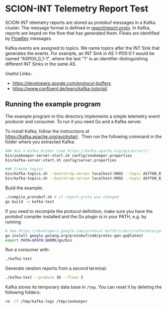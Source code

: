 SCION-INT Telemetry Report Test
===============================

SCION-INT telemetry reports are stored as protobuf messages in a Kafka cluster. The message format
is defined in [report/report.proto](report/report.proto). In Kafka, reports are keyed on the flow
that has generated them. Flows are identified by [FlowKey](report/report.proto) messages.

Kafka events are assigned to topics. We name topics after the INT Sink that generates the events.
For example, an INT Sink in AS 1-ff00:0:1 would be named "ASff00_0_1-1", where the last "1" is an
identifier distinguishing different INT Sinks in the same AS.

Useful Links:
- https://developers.google.com/protocol-buffers
- https://www.confluent.de/learn/kafka-tutorial/


Running the example program
---------------------------
The example program in this directory implements a simple telemetry event producer and consumer.
To run it you need Go and a Kafka server.

To install Kafka, follow the instructions at https://kafka.apache.org/quickstart .
Then run the following command in the folder where you extracted Kafka:
```bash
### Run a Kafka broker (see https://kafka.apache.org/quickstart):
bin/zookeeper-server-start.sh config/zookeeper.properties
bin/kafka-server-start.sh config/server.properties

### Create topics
bin/kafka-topics.sh --bootstrap-server localhost:9092 --topic ASff00_0_1-1 --create
bin/kafka-topics.sh --bootstrap-server localhost:9092 --topic ASff00_0_4-1 --create
```

Build the example:
```bash
./compile_protobuf.sh # if report.proto was changed
go build -o kafka-test
```
If you need to recompile the protocol definition, make sure you have the protobuf compiler installed
and the Go plugin is in your PATH, e.g. by running
```bash
# See https://developers.google.com/protocol-buffers/docs/reference/go-generated
go install google.golang.org/protobuf/cmd/protoc-gen-go@latest
export PATH=$PATH:$HOME/go/bin
```

Run a consumer with:
```bash
./kafka-test
```

Generate random reports from a second terminal:
```bash
./kafka-test --produce 10 --flows 2
```

Kafka stores its temporary data base in `/tmp`. You can reset it by deleting the following folders:
```bash
rm -rf /tmp/kafka-logs /tmp/zookeeper
```
